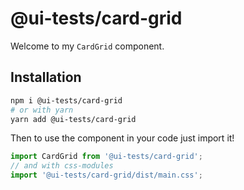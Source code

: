 # @ui-tests/card-grid

Welcome to my `CardGrid` component.

## Installation

```sh
npm i @ui-tests/card-grid
# or with yarn
yarn add @ui-tests/card-grid
```

Then to use the component in your code just import it!

```js
import CardGrid from '@ui-tests/card-grid';
// and with css-modules
import '@ui-tests/card-grid/dist/main.css';
```
